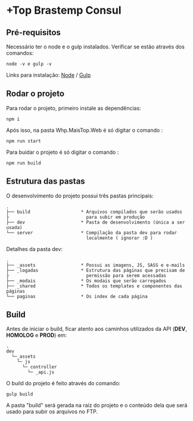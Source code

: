 # +Top Brastemp Consul

## Pré-requisitos
Necessário ter o node e o gulp instalados. Verificar se estão através dos comandos:
```
node -v e gulp -v
```
Links para instalação:
[Node](https://nodejs.org/en/) / [Gulp](https://gulpjs.com/)
## Rodar o projeto
Para rodar o projeto, primeiro instale as dependências:
```
npm i
```
Após isso, na pasta Whp.MaisTop.Web é só digitar o comando :
```
npm run start
```
Para buidar o projeto é só digitar o comando :
```
npm run build
```

## Estrutura das pastas
O desenvolvimento do projeto possui três pastas principais:

    .
    ├── build                   * Arquivos compilados que serão usados
    ├                             para subir em produção
    ├── dev                     * Pasta de desenvolvimento (única a ser usada)
    └── server                  * Compilação da pasta dev para rodar
                                  localmente ( ignorar :D )

Detalhes da pasta dev:

    .
    ├── _assets                 * Possui as imagens, JS, SASS e e-mails
    ├── _logadas                * Estrutura das páginas que precisam de
    ├                             permissão para serem acessadas
    ├── _modais                 * Os modais que serão carregados
    ├── _shared                 * Todos os templates e componentes das páginas
    └── paginas                 * Os index de cada página

## Build

Antes de iniciar o build, ficar atento aos caminhos utilizados da API (**DEV**, **HOMOLOG** e **PROD**) em:

    .
    dev
      └─_assets
        └─ js
          └─ controller
            └─ _api.js

O build do projeto é feito através do comando:
```
gulp build
```
A pasta "build" será gerada na raíz do projeto e o conteúdo dela que será usado para subir os arquivos no FTP.
